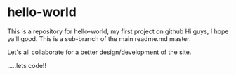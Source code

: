 # hello-world
This is a repository for hello-world, my first project on github
Hi guys, 
I hope ya'll good. This is a sub-branch of the main readme.md master.

Let's all collaborate for a better design/development of the site.

.....lets code!!
